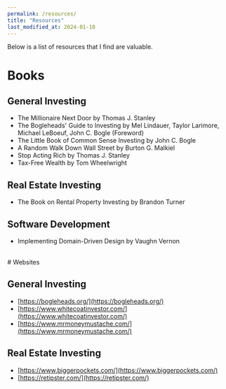 ```yaml
---
permalink: /resources/
title: "Resources"
last_modified_at: 2024-01-10
---
```


Below is a list of resources that I find are valuable. 

# Books 

## General Investing
- The Millionaire Next Door by Thomas J. Stanley
- The Bogleheads' Guide to Investing by Mel Lindauer, Taylor Larimore, Michael LeBoeuf, John C. Bogle (Foreword)
- The Little Book of Common Sense Investing by John C. Bogle
- A Random Walk Down Wall Street by Burton G. Malkiel
- Stop Acting Rich by Thomas J. Stanley
- Tax-Free Wealth by Tom Wheelwright

## Real Estate Investing
- The Book on Rental Property Investing by Brandon Turner

## Software Development
- Implementing Domain-Driven Design by Vaughn Vernon

<br>
# Websites

## General Investing
- [https://bogleheads.org/](https://bogleheads.org/)
- [https://www.whitecoatinvestor.com/](https://www.whitecoatinvestor.com/)
- [https://www.mrmoneymustache.com/](https://www.mrmoneymustache.com/)

## Real Estate Investing
- [https://www.biggerpockets.com/](https://www.biggerpockets.com/)
- [https://retipster.com/](https://retipster.com/)